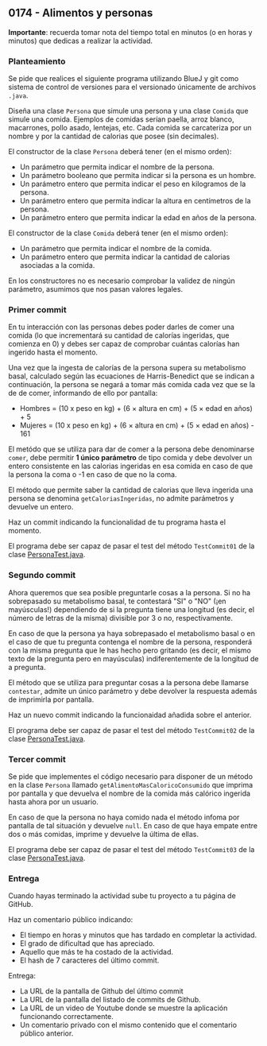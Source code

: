 ## 0174 - Alimentos y personas


__Importante__: recuerda tomar nota del tiempo total en minutos (o en horas y minutos) que dedicas a realizar la actividad.

### Planteamiento

Se pide que realices el siguiente programa utilizando BlueJ y git como sistema de control de versiones para el versionado únicamente de archivos `.java`.

Diseña una clase `Persona` que simule una persona y una clase `Comida` que simule una comida. Ejemplos de comidas serían paella, arroz blanco, macarrones, pollo asado, lentejas, etc. Cada comida se carcateriza por un nombre y por la cantidad de calorias que posee (sin decimales). 

El constructor de la clase `Persona` deberá tener (en el mismo orden):
* Un parámetro que permita indicar el nombre de la persona.
* Un parámetro booleano que permita indicar si la persona es un hombre.
* Un parámetro entero que permita indicar el peso en kilogramos de la persona.
* Un parámetro entero que permita indicar la altura en centímetros de la persona.
* Un parámetro entero que permita indicar la edad en años de la persona.

El constructor de la clase `Comida` deberá tener (en el mismo orden):
* Un parámetro que permita indicar el nombre de la comida.
* Un parámetro entero que permita indicar la cantidad de calorias asociadas a la comida.

En los constructores no es necesario comprobar la validez de ningún parámetro, asumimos que nos pasan valores legales.


### Primer commit

En tu interacción con las personas debes poder darles de comer una comida (lo que incrementará su cantidad de calorías ingeridas, que comienza en 0) y debes ser capaz de comprobar cuántas calorías han ingerido hasta el momento.

Una vez que la ingesta de calorías de la persona supera su metabolismo basal, calculado según las ecuaciones de Harris-Benedict que se indican a continuación, la persona se negará a tomar más comida cada vez que se la de de comer, informando de ello por pantalla:

* Hombres = (10 x peso en kg) + (6 × altura en cm) + (5 × edad en años) + 5
* Mujeres = (10 x peso en kg) + (6 × altura en cm) + (5 × edad en años) - 161

El metódo que se utiliza para dar de comer a la persona debe denominarse `comer`, debe permitir __1 único parámetro__ de tipo comida y debe devolver un entero consistente en las calorias ingeridas en esa comida en caso de que la persona la coma o -1 en caso de que no la coma.

El método que permite saber la cantidad de calorias que lleva ingerida una persona se denomina `getCaloriasIngeridas`, no admite parámetros y devuelve un entero.

Haz un commit indicando la funcionalidad de tu programa hasta el momento.

El programa debe ser capaz de pasar el test del método `TestCommit01` de la clase [PersonaTest.java](https://gist.github.com/miguelbayon/166eff1f695211f51cf652815ba2e7da).

### Segundo commit

Ahora queremos que sea posible preguntarle cosas a la persona. Si no ha sobrepasado su metabolismo basal, te contestará "SI" o "NO" (¡en mayúsculas!) dependiendo de si la pregunta tiene una longitud (es decir, el número de letras de la misma) divisible por 3 o no, respectivamente. 

En caso de que la persona ya haya sobrepasado el metabolismo basal o en el caso de que tu pregunta contenga el nombre de la persona, responderá con la misma pregunta que le has hecho pero gritando (es decir, el mismo texto de la pregunta pero en mayúsculas) indiferentemente de la longitud de a pregunta.

El método que se utiliza para preguntar cosas a la persona debe llamarse `contestar`, admite un único parámetro y debe devolver la respuesta además de imprimirla por pantalla.

Haz un nuevo commit indicando la funcionaidad añadida sobre el anterior.

El programa debe ser capaz de pasar el test del método `TestCommit02` de la clase [PersonaTest.java](https://gist.github.com/miguelbayon/01c645d15b0661712b3c4025803b9211).


### Tercer commit

Se pide que implementes el código necesario para disponer de un método en la clase `Persona` llamado `getAlimentoMasCaloricoConsumido` que imprima por pantalla y que devuelva el nombre de la comida más calórico ingerida hasta ahora por un usuario. 

En caso de que la persona no haya comido nada el método infoma por pantalla de tal situación y devuelve `null`. En caso de que haya empate entre dos o más comidas, imprime y devuelve la última de ellas.

El programa debe ser capaz de pasar el test del método `TestCommit03` de la clase [PersonaTest.java](https://gist.github.com/miguelbayon/137f8567c41cad34a668075a303ebeae).


### Entrega

Cuando hayas terminado la actividad sube tu proyecto a tu página de GitHub.

Haz un comentario público indicando:

  - El tiempo en horas y minutos que has tardado en completar la actividad.
  - El grado de dificultad que has apreciado.
  - Aquello que más te ha costado de la actividad.
  - El hash de 7 caracteres del último commit.

Entrega:

  - La URL de la pantalla de Github del último commit
  - La URL de la pantalla del listado de commits de Github.
  - La URL de un video de Youtube donde se muestre la aplicación funcionando correctamente.
  - Un comentario privado con el mismo contenido que el comentario público anterior.

